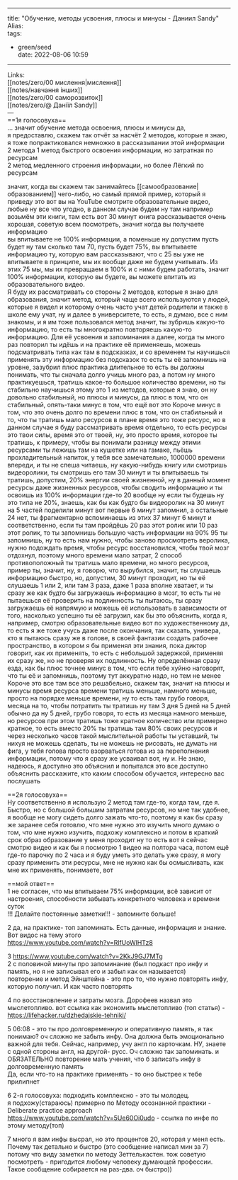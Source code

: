 
---
title: "Обучение, методы усвоения, плюсы и минусы - Даниил Sandy"  
Alias:  
tags:
- green/seed  
date: 2022-08-06 10:59
---
Links:  
[[notes/zero/00 мислення|мислення]]  
[[notes/навчання інших]]  
[[notes/zero/00 саморозвиток]]  
[[notes/zero/@ Даніїл Sandy]]  
—  
==1я голосовуха==  
... значит обучение метода освоения, плюсы и минусы да,  
я предоставлю, скажем так отчёт за насчёт 2 методов, которые я знаю, я тоже попрактиковался немножко в рассказывании этой информации  
2 метода 1 метод быстрого освоения информации, но затратная по ресурсам  
2 метод медленного строения информации, но более Лёгкий по ресурсам 

значит, когда вы скажем так занимайтесь [[самообразование|образованием]] чего-либо, но самый прямой пример, который я приведу это вот вы на YouTube смотрите образовательные видео, любые ну все что угодно, в данном случае будем ну там например возьмём эти книги, там есть вот 30 минут книга рассказывается очень хорошая, советую всем посмотреть, значит когда вы получаете информацию  
вы впитываете не 100% информации, а поменьше ну допустим пусть будет ну там сколько там 70, пусть будет 75%, вы впитываете информацию ту, которую вам рассказывают, что с 25 вы уже не впитываете в принципе, мы их вообще даже не будем учитывать. Из этих 75 мы, мы их превращаем в  100% и с ними будем работать, значит 100% информации, которую вы будете, вы можете впитать из образовательного видео.  
Я буду их рассматривать со стороны 2 методов, которые я знаю для образования, значит метод, который чаще всего используются у людей, которые я видел и которому очень часто учат детей родители и также в школе ему учат, ну и далее в университете, то есть, я думаю, все с ним знакомы, и я им тоже пользовался метод значит, ты зубришь какую-то информацию, то есть ты многократно повторяешь какую-то информацию. Для её усвоения и запоминания а далее, когда ты много раз повторил ты идёшь и на практике её применяешь, можешь подсматривать типа как там в подсказках, и со временем ты научишься применять эту информацию без подсказок то есть ты её запомнишь на уровне, зазубрил плюс практика длительное то есть вы должны понимать, что ты сначала долго учишь много раз, а потом ну много практикуешься, тратишь какое-то большое количество времени, но ты стабильно научишься этому это 1 из методов, которые я знаю, он ну довольно стабильный, но плюсы и минусы, да плюс в том, что он стабильный, опять-таки минус в том, что ещё вот это Короче минус в том, что это очень долго по времени плюс в том, что он стабильный и то, что ты тратишь мало ресурсов в плане время это тоже ресурс, но в данном случае я буду рассматривать время отдельно, то есть ресурсы это твои силы, время это от твоей, ну, это просто время, которое ты тратишь, к примеру, чтобы вы понимали разницу между этими ресурсами ты лежишь там на кушетке или на гамаке, пьёшь прохладительный напиток, у тебя все замечательно, 1000000 времени впереди, и ты не спеша читаешь, ну какую-нибудь книгу или смотришь видеоролики, ты смотришь его там 30 минут и ты впитываешь ты тратишь, допустим, 20% энергии своей жизненной, ну в данный момент ресурсы даже жизненных ресурсов, чтобы сводить информацию и ты освоишь из 100% информации где-то 20 вообще ну если ты будешь ну это типа не 20%, знаешь, как бы как будто бы видеоролик на 30 минут на 5 частей поделили минут вот первые 6 минут запомнил, а остальные 24 нет, ты фрагментарно вспоминаешь из этих 37 минут 6 минут и соответственно, если ты там пройдёшь 20 раз этот ролик или 10 раз этот ролик, то ты запомнишь большую часть информации на 90% 95 ты запомнишь, ну то есть нам нужно, чтобы заново просмотреть веролика, нужно подождать время, чтобы ресурс восстановился, чтобы твой мозг отдохнул, поэтому много времени мало затрат, 2 способ противоположный ты тратишь мало времени, но много ресурсов, пример ты, значит, ну, я говорю, что вырубился, значит, ты слушаешь информацию быстро, но, допустим, 30 минут проходит, но ты её слушаешь 1 или 2, или там 3 раза, даже 1 раза вполне хватает, и ты сразу же как будто бы загружаешь информацию в мозг, то есть ты не пытаешься её проверить на подлинность ты пытаюсь, ты сразу загружаешь её напрямую и можешь её использовать в зависимости от того, насколько успешно ты её загрузил, как бы это объяснить, когда я, например, смотрю образовательные видео вот по художественному да, то есть я же тоже учусь даже после окончания, так сказать, универа, кто я пытаюсь сразу же в голове, в своей фантазии создать рабочее пространство, в котором я бы применял эти знания, пока диктор говорит, как их применять, то есть с небольшой задержкой, применяя их сразу же, но не проверяя их подлинность. Ну определённая сразу езда, как бы плюс точнее минус в том, что если тебе хуйню наговорят, что ты её и запомнишь, поэтому тут аккуратно надо, но тем не менее Короче это все там все это решабельно, скажем так, значит на плюсы и минусы время ресурса времени тратишь меньше, намного меньше, просто на порядке меньше времени, ну то есть там грубо говоря, месяца на то, чтобы потратить ты тратишь ну там 3 дня 5 дней на 5 дней обычно да ну 5 дней, грубо говоря, то есть из месяца намного меньше, но ресурсов при этом тратишь тоже кратное количество или примерно кратное, то есть вместо 20% ты тратишь там 80% своих ресурсов и через несколько часов такой мыслительной работы ты уставший, ты нихуя не можешь сделать, ты не можешь не рисовать, не думать ни фига, у тебя голова просто взорваться готова из за переполнения информации, потому что я сразу же усваивал вот, ну и. Не знаю, надеюсь, я доступно это объяснил и попытался это все доступно объяснить расскажите, кто каким способом обучается, интересно вас послушать



==2я голосовуха==  
Ну соответственно я использую 2 метод там где-то, когда там, где я. Быстро, но с большой большим затратам ресурсов, но мне так удобнее, я вообще не могу сидеть долго зажать что-то, поэтому я как бы сразу же заранее себя готовлю, что мне нужно это изучить много думаю о том, что мне нужно изучить, подхожу комплексно и потом в краткий срок образ образование у меня проходит ну то есть вот я сейчас смотрю видео и как бы я посмотрю 1 видео на полтора часа, потом ещё где-то парочку по 2 часа и я буду уметь это делать уже сразу, я могу сразу применить эти ресурсы, мне не нужно как бы осмысливать, как мне их применять, понимаете, вот


==мой ответ==  
1 не согласен, что мы впитываем 75% информации, всё зависит от настроения, способности забывать конкретного человека и  времени суток  
!!! Делайте постоянные заметки!!! - запомните больше!

2 да, на практике- топ запоминать. Есть данные, информация и знание. Вот видос на тему этого  
https://www.youtube.com/watch?v=RlfUoWlHTz8

3 https://www.youtube.com/watch?v=2KkJ9GJ7MTg  
2 с половиной минуты про запоминание (был подкаст про инфу и память, но я не записывал его и забыл как он называется)  
повторение и метод Эйнштейна - это про то, что нужно повторять инфу, которую получил. И как часто повторять

4 по восстановление и затраты мозга. Дорофеев назвал это мыслетопливо. вот ссылка как экономить мыслетопливо (топ статья) -  https://lifehacker.ru/dzhedajskie-tehniki/

5 06:08 - это ты про долговременную и оперативную память, я так понимаю?  оч сложно не забыть инфу. Она должна быть эмоционально важной для тебя. Сейчас, например, учу англ по карточкам. НУ, знаете с одной стороны англ, на другой- русс. Оч сложно так запоминать. и ОБЯЗАТЕЛЬНО повторение мать учения, что б записать инфу в долговременную память  
Да, если что-то на практике применять - то оно быстрее к тебе прилипнет

6 2-я голосовуха: подходить комплексно - это ты молодец.  
я подхожу(стараюсь) примерно по Методу осознанной практики - Deliberate practice approach  
https://www.youtube.com/watch?v=5Ue60Oi0udo - ссылка по инфе по этому методу(топ)

7 много я вам инфы высрал, но это процентов 20, которая у меня есть. Почему так детально и быстро (это сообщение написал мин за 7) потому что виду заметки по методу Зеттелькастен. тож советую посмотреть - пригодится любому человеку думающей профессии. Такое сообщение собирается на раз-два. оч быстро))
